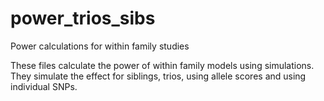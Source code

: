 # power_trios_sibs
Power calculations for within family studies

These files calculate the power of within family models using simulations. They simulate the effect for siblings, trios, using allele scores and using individual SNPs.
